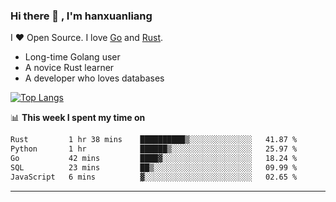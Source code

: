 ### Hi there 👋 , I'm hanxuanliang

<!--
**hanxuanliang/hanxuanliang** is a ✨ _special_ ✨ repository because its `README.md` (this file) appears on your GitHub profile.

Here are some ideas to get you started:

- 🔭 I’m currently working on ...
- 🌱 I’m currently learning ...
- 👯 I’m looking to collaborate on ...
- 🤔 I’m looking for help with ...
- 💬 Ask me about ...
- 📫 How to reach me: ...
- 😄 Pronouns: ...
- ⚡ Fun fact: ...
-->
I ❤ Open Source. I love [Go](https://golang.org) and [Rust](https://www.rust-lang.org/zh-CN/).

* Long-time Golang user
* A novice Rust learner
* A developer who loves databases

[![Top Langs](https://github-readme-stats.vercel.app/api?username=hanxuanliang&show_icons=true&count_private=true&line_height=40)](https://github.com/anuraghazra/github-readme-stats)

📊 **This week I spent my time on**
<!--START_SECTION:waka-->

```txt
Rust         1 hr 38 mins    ██████████▒░░░░░░░░░░░░░░   41.87 %
Python       1 hr            ██████▒░░░░░░░░░░░░░░░░░░   25.97 %
Go           42 mins         ████▓░░░░░░░░░░░░░░░░░░░░   18.24 %
SQL          23 mins         ██▒░░░░░░░░░░░░░░░░░░░░░░   09.99 %
JavaScript   6 mins          ▓░░░░░░░░░░░░░░░░░░░░░░░░   02.65 %
```

<!--END_SECTION:waka-->

***
